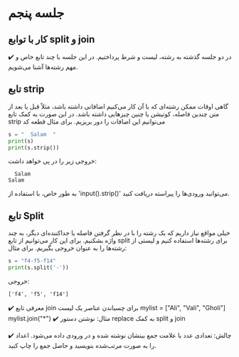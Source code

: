 # جلسه پنجم
## کار با توابع split و join

✔️ در دو جلسه گذشته به رشته، لیست و شرط پرداختیم. در این جلسه با چند تابع خاص و مهم رشته‌ها آشنا می‌شویم.

## تابع strip
گاهی اوقات ممکن رشته‌ای که با آن کار می‌کنیم اضافاتی داشته باشد، مثلاً قبل یا بعد از متن چندین فاصله، کوتیشن یا چنین چیزهایی داشته باشد. در این صورت  به کمک تابع strip می‌توانیم این اضافات را دور بریزیم. برای مثال قطعه کد
```python
s = "  Salam  "
print(s)
print(s.strip())
```
خروجی زیر را در پی خواهد داشت:
```
  Salam
Salam 
```
به طور خاص، با استفاده از 'input().strip()' می‌توانید ورودی‌ها را پیراسته دریافت کنید.
## تابع Split
خیلی مواقع نیاز داریم که یک رشته را با در نظر گرفتن فاصله یا جداکننده‌ای دیگر، به چند واژه بشکنیم. برای این کار می‌توانیم از تابع split برای رشته‌ها استفاده کنیم و لیستی از رشته‌ها را به عنوان خروجی بگیریم. برای مثال:
```python
s = "f4-f5-f14"
print(s.split('-'))
```
خروجی:
```
['f4', 'f5', 'f14']
```
✔️ معرفی تابع join برای چسباندن عناصر یک لیست
mylist = ["Ali", "Vali", "Gholi"]
mylist.join("*")
✔️ مثال: نوشتن دستور replace به کمک split و join

✔️ چالش: تعدادی عدد با علامت جمع بینشان نوشته شده و در ورودی داده می‌شود. اعداد را به صورت مرتب‌شده بنویسید و حاصل جمع را چاپ کنید.
